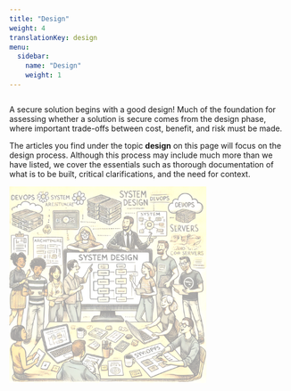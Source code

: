 ```yaml
---
title: "Design"
weight: 4
translationKey: design
menu:
  sidebar:
    name: "Design"
    weight: 1
---
```

<div class="row category-into">
    <div class="column">
        <p>
            A secure solution begins with a good design! Much of the foundation for assessing whether a solution is secure comes from the design phase, where important trade-offs between cost, benefit, and risk must be made.
        </p>
        <p>
            The articles you find under the topic <b>design</b> on this page will focus on the design process. Although this process may include much more than we have listed, we cover the essentials such as thorough documentation of what is to be built, critical clarifications, and the need for context.
        </p>
    </div>
    <div class="column">
        <img src="p_design.png"  width="70%"/>
    </div>
</div>
